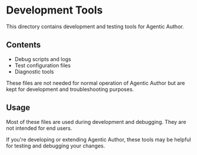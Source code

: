# Development Tools

This directory contains development and testing tools for Agentic Author.

## Contents

- Debug scripts and logs
- Test configuration files
- Diagnostic tools

These files are not needed for normal operation of Agentic Author but are kept for development and troubleshooting purposes.

## Usage

Most of these files are used during development and debugging. They are not intended for end users.

If you're developing or extending Agentic Author, these tools may be helpful for testing and debugging your changes.
